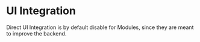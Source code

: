 # UI Integration

Direct UI Integration is by default disable for Modules, since they are meant to improve the backend.
